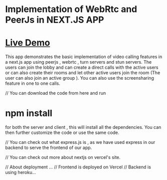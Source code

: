 # Implementation of WebRtc and PeerJs in NEXT.JS APP

# **[Live Demo ](https://openvc-lobby-client.vercel.app/)**


This  app demonstrates the basic implementation of video calling features in a next.js app using peerjs , webrtc , turn servers and stun servers.
The users can join the lobby and can create a direct calls with the active users or can also create their rooms and let other active users join the room (The user can also join 
an active group ).
You can also use the screensharing feature in one to one calls.



// You can download the code from here and run
<br/>
# npm install
for both the server and client , this will install all the dependencies.
You can then further customize the code or use the same code.

// You can check out what express.js is , as we have used express in our backend to serve the frontend of our app.


// You can check out more about nextjs on vercel's site.


// About deployment ...
// Frontend is deployed on Vercel
// Backend is using heroku...
